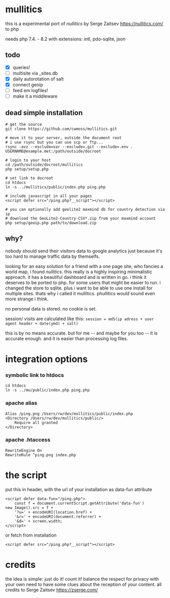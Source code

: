 # mullitics

this is a experimental port of _nullitics_ by Serge Zaitsev https://nullitics.com/ to php

needs php 7.4. - 8.2 with extensions: intl, pdo-sqlite, json

## todo

- [x] queries!
- [ ] multisite via \_sites.db
- [x] daily autorotation of salt
- [x] connect geoip
- [ ] feed em logfiles!
- [ ] make it a middleware

## dead simple installation

    # get the source
    git clone https://github.com/cwmoss/mullitics.git

    # move it to your server, outside the document root
    # i use rsync but you can use scp or ftp...
    rsync -avz --exclude=var --exclude=.git --exclude=.env . USERNAME@example.met:/path/outside/docroot

    # login to your host
    cd /path/outside/docroot/mullitics
    php setup/setup.php

    # set link to docroot
    cd htdocs
    ln -s ../mullitics/public/index.php ping.php

    # include javascript in all your pages
    <script defer src="/ping.php?__script"></script>

    # you can optionally add geolite2 maxmind db for country detection via ip
    # download the GeoLite2-Country-CSV*.zip from your maxmind account
    php setup/geoip.php path/to/download.zip

## why?

nobody should send their visitors data to google analytics just because it's too hard to manage traffic data by themselfs.

looking for an easy solution for a friend with a one page site, who fancies a world map, i found _nullitics_. this really is a highly inspiring minimalistic approach. it has a beautiful dashboard and is written in go. i think it deserves to be ported to php. for some users that might be easier to run. i changed the store to sqlite. plus i want to be able to use one install for multiple sites. thats why i called it mullitics. phullitics would sound even more strange i think.

no personal data is stored. no cookie is set.

session/ visits are calculated like this:
`session = md5(ip adress + user agent header + date(ymd) + salt)`

this is by no means accurate. but for me -- and maybe for you too -- it is accurate enough. and it is easier than processing log files.

# integration options

### symbolic link to htdocs

    cd htdocs
    ln -s ../mu/public/index.php ping.php

### apache alias

    Alias /ping.png /Users/rw/dev/mullitics/public/index.php
    <Directory /Users/rw/dev/mullitics/public/>
        Require all granted
    </Directory>

### apache .htaccess

    RewriteEngine On
    RewriteRule ^ping.png index.php

# the script

put this in header, with the url of your installation as data-fun attribute

    <script defer data-fun="/ping.php">
        const f = document.currentScript.getAttribute('data-fun')
    new Image().src = f +
        '?u=' + encodeURI(location.href) +
        '&r=' + encodeURI(document.referrer) +
        '&d=' + screen.width;
    </script>

or fetch from installation

    <script defer src="/ping.php?__script"></script>

# credits

the idea is simple: just do it! count it! balance the respect for privacy with your own need to have some clues about the reception of your content. all credits to Serge Zaitsev https://zserge.com/
